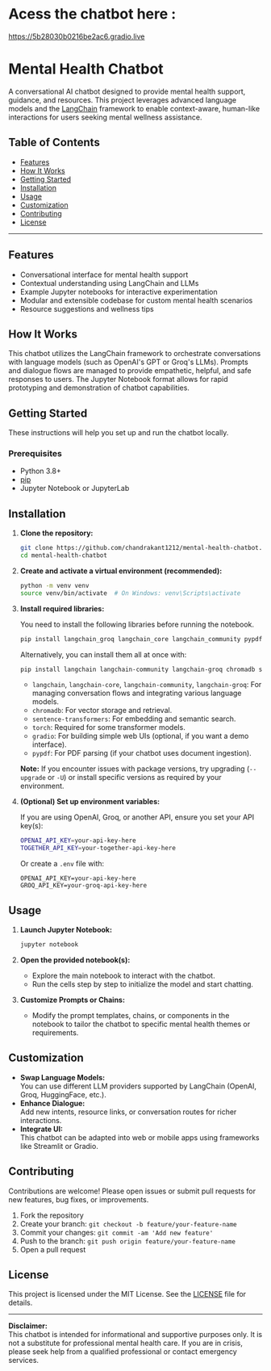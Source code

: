 # Acess the chatbot here : 
 https://5b28030b0216be2ac6.gradio.live

# Mental Health Chatbot

A conversational AI chatbot designed to provide mental health support, guidance, and resources. This project leverages advanced language models and the [LangChain](https://github.com/langchain-ai/langchain) framework to enable context-aware, human-like interactions for users seeking mental wellness assistance.

## Table of Contents

- [Features](#features)
- [How It Works](#how-it-works)
- [Getting Started](#getting-started)
- [Installation](#installation)
- [Usage](#usage)
- [Customization](#customization)
- [Contributing](#contributing)
- [License](#license)

---

## Features

- Conversational interface for mental health support
- Contextual understanding using LangChain and LLMs
- Example Jupyter notebooks for interactive experimentation
- Modular and extensible codebase for custom mental health scenarios
- Resource suggestions and wellness tips

## How It Works

This chatbot utilizes the LangChain framework to orchestrate conversations with language models (such as OpenAI's GPT or Groq's LLMs). Prompts and dialogue flows are managed to provide empathetic, helpful, and safe responses to users. The Jupyter Notebook format allows for rapid prototyping and demonstration of chatbot capabilities.

## Getting Started

These instructions will help you set up and run the chatbot locally.

### Prerequisites

- Python 3.8+
- [pip](https://pip.pypa.io/en/stable/)
- Jupyter Notebook or JupyterLab

## Installation

1. **Clone the repository:**

    ```bash
    git clone https://github.com/chandrakant1212/mental-health-chatbot.git
    cd mental-health-chatbot
    ```

2. **Create and activate a virtual environment (recommended):**

    ```bash
    python -m venv venv
    source venv/bin/activate  # On Windows: venv\Scripts\activate
    ```

3. **Install required libraries:**

    You need to install the following libraries before running the notebook.

    ```bash
    pip install langchain_groq langchain_core langchain_community pypdf chromadb sentence-transformers torch gradio --upgrade
    ```

    Alternatively, you can install them all at once with:

    ```bash
    pip install langchain langchain-community langchain-groq chromadb sentence-transformers torch gradio pypdf --upgrade
    ```

    - `langchain`, `langchain-core`, `langchain-community`, `langchain-groq`: For managing conversation flows and integrating various language models.
    - `chromadb`: For vector storage and retrieval.
    - `sentence-transformers`: For embedding and semantic search.
    - `torch`: Required for some transformer models.
    - `gradio`: For building simple web UIs (optional, if you want a demo interface).
    - `pypdf`: For PDF parsing (if your chatbot uses document ingestion).

    **Note:** If you encounter issues with package versions, try upgrading (`--upgrade` or `-U`) or install specific versions as required by your environment.

4. **(Optional) Set up environment variables:**

    If you are using OpenAI, Groq, or another API, ensure you set your API key(s):

    ```bash
    OPENAI_API_KEY=your-api-key-here
    TOGETHER_API_KEY=your-together-api-key-here
    ```

    Or create a `.env` file with:

    ```
    OPENAI_API_KEY=your-api-key-here
    GROQ_API_KEY=your-groq-api-key-here
    ```

## Usage

1. **Launch Jupyter Notebook:**

    ```bash
    jupyter notebook
    ```

2. **Open the provided notebook(s):**

    - Explore the main notebook to interact with the chatbot.
    - Run the cells step by step to initialize the model and start chatting.

3. **Customize Prompts or Chains:**

    - Modify the prompt templates, chains, or components in the notebook to tailor the chatbot to specific mental health themes or requirements.

## Customization

- **Swap Language Models:**  
  You can use different LLM providers supported by LangChain (OpenAI, Groq, HuggingFace, etc.).
- **Enhance Dialogue:**  
  Add new intents, resource links, or conversation routes for richer interactions.
- **Integrate UI:**  
  This chatbot can be adapted into web or mobile apps using frameworks like Streamlit or Gradio.

## Contributing

Contributions are welcome! Please open issues or submit pull requests for new features, bug fixes, or improvements.

1. Fork the repository
2. Create your branch: `git checkout -b feature/your-feature-name`
3. Commit your changes: `git commit -am 'Add new feature'`
4. Push to the branch: `git push origin feature/your-feature-name`
5. Open a pull request

## License

This project is licensed under the MIT License. See the [LICENSE](LICENSE) file for details.

---

**Disclaimer:**  
This chatbot is intended for informational and supportive purposes only. It is not a substitute for professional mental health care. If you are in crisis, please seek help from a qualified professional or contact emergency services.
